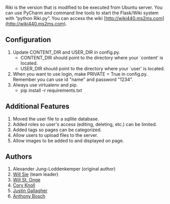 Riki is the version that is modified to be executed from Ubuntu server. 
You can use PyCharm and command line tools to start the Flask/Wiki system with “python Riki.py”.
You can access the wiki [http://wiki440.ms2ms.com](http://wiki440.ms2ms.com).

## Configuration
    
1. Update CONTENT_DIR and USER_DIR in config.py. 
    * CONTENT_DIR should point to the directory where your `content' is located.
    * USER_DIR should point to the directory where your `user' is located.
2. When you want to use login, make PRIVATE = True in config.py. Remember you can use id "name" and password "1234".
3. Always use virtualenv and pip.
    * pip install -r requirements.txt

## Additional Features

1. Moved the user file to a sqllite database.
2. Added roles so user's access (editing, deleting, etc.) can be limited.
3. Added tags so pages can be categorized.
4. Allow users to upload files to the server.
5. Allow images to be added to and displayed on page.

## Authors
1. Alexander Jung-Loddenkemper (original author)
2. [Will Sie](https://github.com/Willsie) (team leader)
3. [Will St. Onge](https://github.com/WillStOnge)
4. [Cory Knoll](https://github.com/kryptonianCodeMonkey/)
5. [Justin Gallagher](https://github.com/ThisJustin-code)
6. [Anthony Bosch](https://github.com/boscha1)
